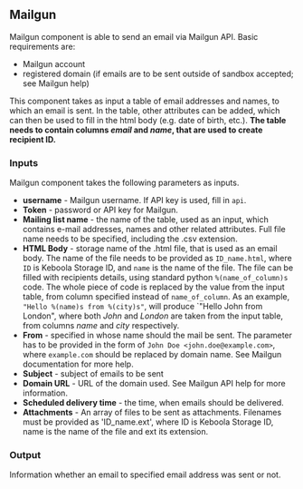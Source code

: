 ## Mailgun

Mailgun component is able to send an email via Mailgun API. 
Basic requirements are:
  * Mailgun account
  * registered domain (if emails are to be sent outside of sandbox accepted; see Mailgun help)

This component takes as input a table of email addresses and names, to which an email is sent. In the table, other attributes can be added, which can then be used to fill in the html body (e.g. date of birth, etc.). **The table needs to contain columns *email* and *name*, that are used to create recipient ID.**

### Inputs
Mailgun component takes the following parameters as inputs.

* **username** - Mailgun username. If API key is used, fill in `api`. 
* **Token** - password or API key for Mailgun.
* **Mailing list name** - the name of the table, used as an input, which contains e-mail addresses, names and other related attributes. Full file name needs to be specified, including the .csv extension.
* **HTML Body** - storage name of the .html file, that is used as an email body. The name of the file needs to be provided as `ID_name.html`, where `ID` is Keboola Storage ID, and `name` is the name of the file. The file can be filled with recipients details, using standard python `%(name_of_column)s` code. The whole piece of code is replaced by the value from the input table, from column specified instead of `name_of_column`. As an example, `"Hello %(name)s from %(city)s"`, will produce `"Hello John from London", where both *John* and *London* are taken from the input table, from columns *name* and *city* respectively. 
* **From** - specified in whose name should the mail be sent. The parameter has to be provided in the form of `John Doe <john.doe@example.com>`, where `example.com` should be replaced by domain name. See Mailgun documentation for more help.
* **Subject** - subject of emails to be sent
* **Domain URL** - URL of the domain used. See Mailgun API help for more information.
* **Scheduled delivery time** - the time, when emails should be delivered.
* **Attachments** - An array of files to be sent as attachments. Filenames must be provided as 'ID_name.ext', where ID is Keboola Storage ID, name is the name of the file and ext its extension.


### Output
Information whether an email to specified email address was sent or not.
